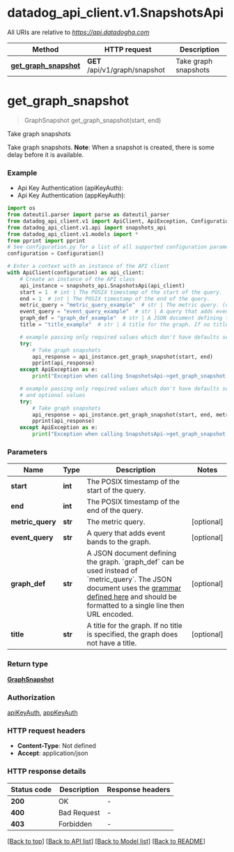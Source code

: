 # datadog_api_client.v1.SnapshotsApi

All URIs are relative to *https://api.datadoghq.com*

Method | HTTP request | Description
------------- | ------------- | -------------
[**get_graph_snapshot**](SnapshotsApi.md#get_graph_snapshot) | **GET** /api/v1/graph/snapshot | Take graph snapshots


# **get_graph_snapshot**
> GraphSnapshot get_graph_snapshot(start, end)

Take graph snapshots

Take graph snapshots. **Note**: When a snapshot is created, there is some delay before it is available.

### Example

* Api Key Authentication (apiKeyAuth):
* Api Key Authentication (appKeyAuth):
```python
import os
from dateutil.parser import parse as dateutil_parser
from datadog_api_client.v1 import ApiClient, ApiException, Configuration
from datadog_api_client.v1.api import snapshots_api
from datadog_api_client.v1.models import *
from pprint import pprint
# See configuration.py for a list of all supported configuration parameters.
configuration = Configuration()

# Enter a context with an instance of the API client
with ApiClient(configuration) as api_client:
    # Create an instance of the API class
    api_instance = snapshots_api.SnapshotsApi(api_client)
    start = 1  # int | The POSIX timestamp of the start of the query.
    end = 1  # int | The POSIX timestamp of the end of the query.
    metric_query = "metric_query_example"  # str | The metric query. (optional)
    event_query = "event_query_example"  # str | A query that adds event bands to the graph. (optional)
    graph_def = "graph_def_example"  # str | A JSON document defining the graph. `graph_def` can be used instead of `metric_query`. The JSON document uses the [grammar defined here](https://docs.datadoghq.com/graphing/graphing_json/#grammar) and should be formatted to a single line then URL encoded. (optional)
    title = "title_example"  # str | A title for the graph. If no title is specified, the graph does not have a title. (optional)

    # example passing only required values which don't have defaults set
    try:
        # Take graph snapshots
        api_response = api_instance.get_graph_snapshot(start, end)
        pprint(api_response)
    except ApiException as e:
        print("Exception when calling SnapshotsApi->get_graph_snapshot: %s\n" % e)

    # example passing only required values which don't have defaults set
    # and optional values
    try:
        # Take graph snapshots
        api_response = api_instance.get_graph_snapshot(start, end, metric_query=metric_query, event_query=event_query, graph_def=graph_def, title=title)
        pprint(api_response)
    except ApiException as e:
        print("Exception when calling SnapshotsApi->get_graph_snapshot: %s\n" % e)
```


### Parameters

Name | Type | Description  | Notes
------------- | ------------- | ------------- | -------------
 **start** | **int**| The POSIX timestamp of the start of the query. |
 **end** | **int**| The POSIX timestamp of the end of the query. |
 **metric_query** | **str**| The metric query. | [optional]
 **event_query** | **str**| A query that adds event bands to the graph. | [optional]
 **graph_def** | **str**| A JSON document defining the graph. &#x60;graph_def&#x60; can be used instead of &#x60;metric_query&#x60;. The JSON document uses the [grammar defined here](https://docs.datadoghq.com/graphing/graphing_json/#grammar) and should be formatted to a single line then URL encoded. | [optional]
 **title** | **str**| A title for the graph. If no title is specified, the graph does not have a title. | [optional]

### Return type

[**GraphSnapshot**](GraphSnapshot.md)

### Authorization

[apiKeyAuth](README.md#apiKeyAuth), [appKeyAuth](README.md#appKeyAuth)

### HTTP request headers

 - **Content-Type**: Not defined
 - **Accept**: application/json


### HTTP response details
| Status code | Description | Response headers |
|-------------|-------------|------------------|
**200** | OK |  -  |
**400** | Bad Request |  -  |
**403** | Forbidden |  -  |

[[Back to top]](#) [[Back to API list]](README.md#documentation-for-api-endpoints) [[Back to Model list]](README.md#documentation-for-models) [[Back to README]](README.md)

